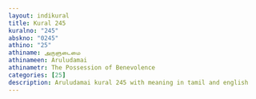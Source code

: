 ```yaml
---
layout: indikural
title: Kural 245
kuralno: "245"
abskno: "0245"
athino: "25"
athiname: அருளுடைமை
athinameen: Aruludamai
athinametr: The Possession of Benevolence
categories: [25]
description: Aruludamai kural 245 with meaning in tamil and english 
---
```


